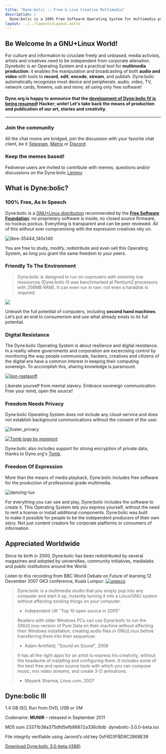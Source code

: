 ```yaml
---
title: "Dyne:bolic :: Free & Live Creative Multimedia"
description: |
  Dyne:bolic is a 100% Free Software Operating System for multimedia production, recommended by the Free Software Foundation. It is a live ISO that can run from a CD or Drive, without the need to install.
layout: ../../layouts/Layout.astro
---
```


## Be Welcome In a GNU+Linux World!

For culture and information to ciruclate freely and unbiased, media activists, artists and creatives need to be independent from corporate alienation. Dynebolic is an Operating System and a practical tool for **multimedia production**: it enables the manipulation and broadcasting of both **audio and video** with tools to **record**, **edit**, **encode**, **stream**, and publish. Dyne:bolic automatically recognizes most device and peripherals: audio, video, TV, network cards, firewire, usb and more; all using only free software!

#### Dyne.org is happy to announce that the [development of Dyne:bolic IV is being resumed](https://github.com/dyne/dynebolic/)! Hacker; unite! Let's take back the means of production and publication of our art, stories and creativity. 

<hr />

### Join the community

All the chat rooms are bridged, join the discussion with your favorite chat client, be it [Telegram](https://socials.dyne.org/telegram-dynebolic), [Matrix](https://socials.dyne.org/matrix-dynebolic) or [Discord](https://socials.dyne.org/discord-dynebolic).

### Keep the memes based!
Fediverse users are invited to contribute with memes, questions and/or discussions on the Dyne:bolic [Lemmy](https://fed.dyne.org/c/dynebolic)

## What is Dyne:bolic?

### 100% Free, As In Speech

Dyne:bolic is a [GNU+Linux distribution](http://www.gnu.org/distros/free-distros.html) recommended by the **[Free Software Foundation](https://fsf.org)**: no proprietary software is inside, no closed source firmware, no hockus pockus. Everything is transparent and can be peer reviewed. All of this without ever compromising with the expression creatives rely on.

![libre-35444\_140x140](/wp-content/uploads/2015/01/libre-35444_140x140.png)

You are free to study, modify, redistribute and even sell this Operating System, as long you grant the same freedom to your peers.

### Friendly To The Environment

> Dyne:bolic is designed to run on copmuters with extremly low ressources (Dyne:bolic III was benchmarked at Pentium2 processors with 256MB RAM). It can even run in ram: not even a harddisk is required.

![](/wp-content/uploads/2015/01/recycle-15172_1280-e1422457346278.jpg)

Unleash the full potential of computers, including **second hand machines**. Let’s put an end to consumerism and use what already exists to its full potential.

### Digital Resistance

The Dyne:bolic Operating System is about resilience and digital resistance. In a reality where governments and corporation are excercising control by monitoring the way people communicate, hackers, creatives and citizens of the digital era have a common interest in keeping their computing sovereign. To accomplish this, sharing knowledge is paramount.

[![lion-rastasoft](/wp-content/uploads/2011/09/lion-rastasoft.png)](http://rastasoft.org)

Liberate yourself from mental slavery. Embrace sovereign communication. Free your mind, open the source!

### Freedom Needs Privacy

Dyne:bolic Operating System does not include any cloud-service and does not establish background communications without the consent of the user. 

![foster\_privacy](/wp-content/uploads/2012/06/foster_privacy.png)

[![Tomb logo by monmort](/wp-content/uploads/2011/11/monmort1.png)](/software/tomb)

Dyne:bolic also includes support for strong encryption of private data, thanks to Dyne.org's [Tomb](/software/tomb).

### Freedom Of Expression

More than the means of media playback, Dyne:bolic includes free software for the production of professional grade multimedia.

![dancing-tux](/wp-content/uploads/2015/01/dancing-tux.gif)

For everything you can see and play, Dyne:bolic includes the software to create it. This Operating System lets you express yourself, without the need to rent a license or install additional components. Dyne:bolic was built to make it possible for people to be the independent producers of their own story. Not just content creators for corporate platforms or consumers of information.

## Appreciated Worldwide

Since its birth in 2000, Dyne:bolic has been redistributed by several magazines and adopted by universities, community initiatives, medialabs and public institutions around the World.

Listen to this recording from BBC World Debate on Future of learning 12 December 2007 GK3 conference, Kuala Lumpur:
[![unesco](/wp-content/uploads/2015/01/unesco.jpg)](http://www.unesco.org/archives/multimedia/index.php?s=films_details\&id_page=33\&id_film=1985)


> Dyne:bolic is a multimedia studio that you simply pop into any computer and start it up, instantly turning it into a Linux/GNU system without affecting existing things on your computer.
> - Independent UK "Top 10 open source in 2005"

> Readers with older Windows PCs can use Dyne:bolic to run the GNU/Linux version of Pure Data on their machine without affecting their Windows installation, creating audio files in GNU/Linux before transferring them into their sequencer.
> - Adam Armfield, "Sound on Sound", 2006


> It has all the right apps for an artist to express his creativity, without the headache of installing and configuring them. It includes some of the best free and open source tools with which you can compose music, mix video streams, and create 3-D animations.
> - Mayank Sharma, Linux.com, 2007


## Dyne:bolic III

1.4 GB ISO, Run from DVD, USB or VM

Codename: **MUNIR** – released in September 2011

MD5 sum 23371b38a375dfd5efb88872a336c6db  dynebolic-3.0.0-beta.iso

File integrity verifiable using Jaromil’s old key 0xF6D3FBD9C2B68E39

[Download Dyne:bolic 3.0-beta (i386)](https://files.dyne.org/dynebolic)

## &nbsp;
